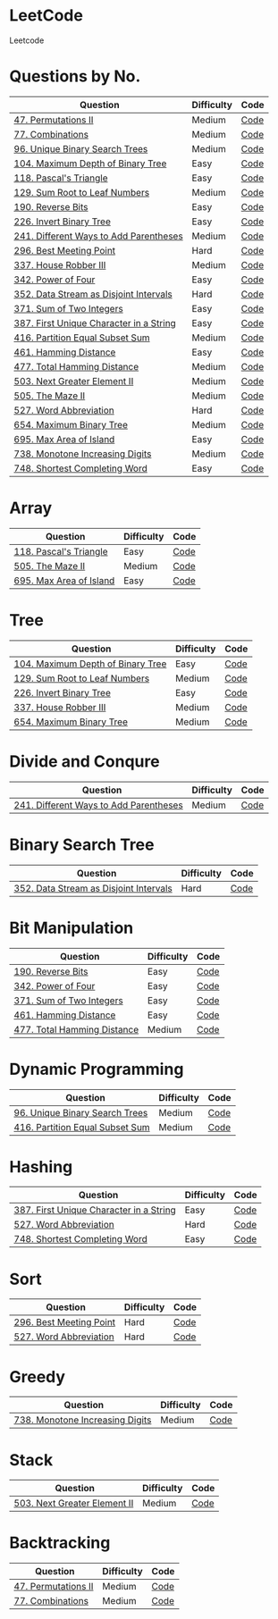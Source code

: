 # LeetCode
Leetcode

Questions by No.
====
|  Question  | Difficulty | Code |
| ---------- | ---------- | ---- |
| [47. Permutations II](https://leetcode.com/problems/permutations-ii/description/) | Medium | [Code](https://github.com/Luna1228/LeetCode/blob/master/47.%20Permutations%20II.java) |
| [77. Combinations](https://leetcode.com/problems/combinations/description/) | Medium | [Code](https://github.com/Luna1228/LeetCode/blob/master/77.%20Combinations.java) |
| [96. Unique Binary Search Trees](https://leetcode.com/problems/unique-binary-search-trees/description/) | Medium | [Code](https://github.com/Luna1228/LeetCode/blob/master/96.%20Unique%20Binary%20Search%20Trees.java) |
| [104. Maximum Depth of Binary Tree](https://leetcode.com/problems/maximum-depth-of-binary-tree/description/) |  Easy | [Code](https://github.com/Luna1228/LeetCode/blob/master/104.%20Maximum%20Depth%20of%20Binary%20Tree.java) |
| [118. Pascal's Triangle](https://leetcode.com/problems/pascals-triangle/description/) |  Easy | [Code](https://github.com/Luna1228/LeetCode/blob/master/118.%20Pascal's%20Triangle.java) |
| [129. Sum Root to Leaf Numbers](https://leetcode.com/problems/sum-root-to-leaf-numbers/description/) |  Medium | [Code](https://github.com/Luna1228/LeetCode/blob/master/129.%20Sum%20Root%20to%20Leaf%20Numbers.java) |
| [190. Reverse Bits](https://leetcode.com/problems/reverse-bits/description/) |  Easy | [Code](https://github.com/Luna1228/LeetCode/blob/master/190.%20Reverse%20Bits.java) |
| [226. Invert Binary Tree](https://leetcode.com/problems/invert-binary-tree/description/) |  Easy | [Code](https://github.com/Luna1228/LeetCode/blob/master/226.%20Invert%20Binary%20Tree.java) |
| [241. Different Ways to Add Parentheses](https://leetcode.com/problems/different-ways-to-add-parentheses/description/) | Medium | [Code](https://github.com/Luna1228/LeetCode/blob/master/241.%20Different%20Ways%20to%20Add%20Parentheses.java) |
| [296. Best Meeting Point](https://leetcode.com/problems/best-meeting-point/description/) | Hard | [Code](https://github.com/Luna1228/LeetCode/blob/master/296.%20Best%20Meeting%20Point.java) |
| [337. House Robber III](https://leetcode.com/problems/house-robber-iii/description/) |  Medium | [Code](https://github.com/Luna1228/LeetCode/blob/master/337.%20House%20Robber%20III.java) |
| [342. Power of Four](https://leetcode.com/problems/power-of-four/description/) | Easy | [Code](https://github.com/Luna1228/LeetCode/blob/master/342.%20Power%20of%20Four.java) |
| [352. Data Stream as Disjoint Intervals](https://leetcode.com/problems/data-stream-as-disjoint-intervals/description/) | Hard | [Code](https://github.com/Luna1228/LeetCode/blob/master/352.%20Data%20Stream%20as%20Disjoint%20Intervals.java) |
| [371. Sum of Two Integers](https://leetcode.com/problems/sum-of-two-integers/description/) | Easy | [Code](https://github.com/Luna1228/LeetCode/blob/master/371.%20Sum%20of%20Two%20Integers.java) |
| [387. First Unique Character in a String](https://leetcode.com/problems/first-unique-character-in-a-string/description/) | Easy | [Code](https://github.com/Luna1228/LeetCode/blob/master/387.%20First%20Unique%20Character%20in%20a%20String.java) |
| [416. Partition Equal Subset Sum](https://leetcode.com/problems/partition-equal-subset-sum/description/) | Medium | [Code](https://github.com/Luna1228/LeetCode/blob/master/416.%20Partition%20Equal%20Subset%20Sum.java) |
| [461. Hamming Distance](https://leetcode.com/problems/hamming-distance/description/) | Easy | [Code](https://github.com/Luna1228/LeetCode/blob/master/461.%20Hamming%20Distance.java) |
| [477. Total Hamming Distance](https://leetcode.com/problems/total-hamming-distance/description/) | Medium | [Code](https://github.com/Luna1228/LeetCode/blob/master/477.%20Total%20Hamming%20Distance.java) |
| [503. Next Greater Element II](https://leetcode.com/problems/next-greater-element-ii/description/) | Medium | [Code](https://github.com/Luna1228/LeetCode/blob/master/503.%20Next%20Greater%20Element%20II.java) |
| [505. The Maze II](https://leetcode.com/problems/the-maze-ii/description/) | Medium | [Code](https://github.com/Luna1228/LeetCode/blob/master/505.%20The%20Maze%20II.java) |
| [527. Word Abbreviation](https://leetcode.com/problems/word-abbreviation/description/) | Hard | [Code](https://github.com/Luna1228/LeetCode/blob/master/527.%20Word%20Abbreviation.java) |
| [654. Maximum Binary Tree](https://leetcode.com/problems/maximum-binary-tree/description/) | Medium | [Code](https://github.com/Luna1228/LeetCode/blob/master/654.%20Maximum%20Binary%20Tree.java) |
| [695. Max Area of Island](https://leetcode.com/problems/max-area-of-island/description/) | Easy | [Code](https://github.com/Luna1228/LeetCode/blob/master/695.%20Max%20Area%20of%20Island.java) |
| [738. Monotone Increasing Digits](https://leetcode.com/problems/monotone-increasing-digits/description/) | Medium | [Code](https://github.com/Luna1228/LeetCode/blob/master/738.%20Monotone%20Increasing%20Digits.java) |
| [748. Shortest Completing Word](https://leetcode.com/problems/shortest-completing-word/description/) | Easy | [Code](https://github.com/Luna1228/LeetCode/blob/master/748.%20Shortest%20Completing%20Word.java) |

Array
====
|  Question  | Difficulty | Code |
| ---------- | ---------- | ---- |
| [118. Pascal's Triangle](https://leetcode.com/problems/pascals-triangle/description/) |  Easy | [Code](https://github.com/Luna1228/LeetCode/blob/master/118.%20Pascal's%20Triangle.java) |
| [505. The Maze II](https://leetcode.com/problems/the-maze-ii/description/) | Medium | [Code](https://github.com/Luna1228/LeetCode/blob/master/505.%20The%20Maze%20II.java) |
| [695. Max Area of Island](https://leetcode.com/problems/max-area-of-island/description/) | Easy | [Code](https://github.com/Luna1228/LeetCode/blob/master/695.%20Max%20Area%20of%20Island.java) |

Tree 
====
|  Question  | Difficulty | Code |
| ---------- | ---------- | ---- |
| [104. Maximum Depth of Binary Tree](https://leetcode.com/problems/maximum-depth-of-binary-tree/description/) |  Easy | [Code](https://github.com/Luna1228/LeetCode/blob/master/104.%20Maximum%20Depth%20of%20Binary%20Tree.java) |
| [129. Sum Root to Leaf Numbers](https://leetcode.com/problems/sum-root-to-leaf-numbers/description/) |  Medium | [Code](https://github.com/Luna1228/LeetCode/blob/master/129.%20Sum%20Root%20to%20Leaf%20Numbers.java) |
| [226. Invert Binary Tree](https://leetcode.com/problems/invert-binary-tree/description/) |  Easy | [Code](https://github.com/Luna1228/LeetCode/blob/master/226.%20Invert%20Binary%20Tree.java) |
| [337. House Robber III](https://leetcode.com/problems/house-robber-iii/description/) |  Medium | [Code](https://github.com/Luna1228/LeetCode/blob/master/337.%20House%20Robber%20III.java) |
| [654. Maximum Binary Tree](https://leetcode.com/problems/maximum-binary-tree/description/) | Medium | [Code](https://github.com/Luna1228/LeetCode/blob/master/654.%20Maximum%20Binary%20Tree.java) |


Divide and Conqure
====
|    Question  | Difficulty | Code |
| ------------ | ---------- | ---- |
| [241. Different Ways to Add Parentheses](https://leetcode.com/problems/different-ways-to-add-parentheses/description/) | Medium | [Code](https://github.com/Luna1228/LeetCode/blob/master/241.%20Different%20Ways%20to%20Add%20Parentheses.java) |

Binary Search Tree
====
|    Question  | Difficulty | Code |
| ------------ | ---------- | ---- |
| [352. Data Stream as Disjoint Intervals](https://leetcode.com/problems/data-stream-as-disjoint-intervals/description/) | Hard | [Code](https://github.com/Luna1228/LeetCode/blob/master/352.%20Data%20Stream%20as%20Disjoint%20Intervals.java) |

Bit Manipulation
====
|    Question  | Difficulty | Code |
| ------------ | ---------- | ---- |
| [190. Reverse Bits](https://leetcode.com/problems/reverse-bits/description/) |  Easy | [Code](https://github.com/Luna1228/LeetCode/blob/master/190.%20Reverse%20Bits.java) |
| [342. Power of Four](https://leetcode.com/problems/power-of-four/description/) | Easy | [Code](https://github.com/Luna1228/LeetCode/blob/master/342.%20Power%20of%20Four.java) |
| [371. Sum of Two Integers](https://leetcode.com/problems/sum-of-two-integers/description/) | Easy | [Code](https://github.com/Luna1228/LeetCode/blob/master/371.%20Sum%20of%20Two%20Integers.java) |
| [461. Hamming Distance](https://leetcode.com/problems/hamming-distance/description/) | Easy | [Code](https://github.com/Luna1228/LeetCode/blob/master/461.%20Hamming%20Distance.java) |
| [477. Total Hamming Distance](https://leetcode.com/problems/total-hamming-distance/description/) | Medium | [Code](https://github.com/Luna1228/LeetCode/blob/master/477.%20Total%20Hamming%20Distance.java) |


Dynamic Programming
====
|    Question  | Difficulty | Code |
| ------------ | ---------- | ---- |
| [96. Unique Binary Search Trees](https://leetcode.com/problems/unique-binary-search-trees/description/) | Medium | [Code](https://github.com/Luna1228/LeetCode/blob/master/96.%20Unique%20Binary%20Search%20Trees.java) |
| [416. Partition Equal Subset Sum](https://leetcode.com/problems/partition-equal-subset-sum/description/) | Medium | [Code](https://github.com/Luna1228/LeetCode/blob/master/416.%20Partition%20Equal%20Subset%20Sum.java) |

Hashing
====
|    Question  | Difficulty | Code |
| ------------ | ---------- | ---- |
| [387. First Unique Character in a String](https://leetcode.com/problems/first-unique-character-in-a-string/description/) | Easy | [Code](https://github.com/Luna1228/LeetCode/blob/master/387.%20First%20Unique%20Character%20in%20a%20String.java) |
| [527. Word Abbreviation](https://leetcode.com/problems/word-abbreviation/description/) | Hard | [Code](https://github.com/Luna1228/LeetCode/blob/master/527.%20Word%20Abbreviation.java) |
| [748. Shortest Completing Word](https://leetcode.com/problems/shortest-completing-word/description/) | Easy | [Code](https://github.com/Luna1228/LeetCode/blob/master/748.%20Shortest%20Completing%20Word.java) |

Sort
====
|  Question  | Difficulty | Code |
| ---------- | ---------- | ---- |
| [296. Best Meeting Point](https://leetcode.com/problems/best-meeting-point/description/) | Hard | [Code](https://github.com/Luna1228/LeetCode/blob/master/296.%20Best%20Meeting%20Point.java) |
| [527. Word Abbreviation](https://leetcode.com/problems/word-abbreviation/description/) | Hard | [Code](https://github.com/Luna1228/LeetCode/blob/master/527.%20Word%20Abbreviation.java) |

Greedy
====
|  Question  | Difficulty | Code |
| ---------- | ---------- | ---- |
| [738. Monotone Increasing Digits](https://leetcode.com/problems/monotone-increasing-digits/description/) | Medium | [Code](https://github.com/Luna1228/LeetCode/blob/master/738.%20Monotone%20Increasing%20Digits.java) |

Stack
====
|  Question  | Difficulty | Code |
| ---------- | ---------- | ---- |
| [503. Next Greater Element II](https://leetcode.com/problems/next-greater-element-ii/description/) | Medium | [Code](https://github.com/Luna1228/LeetCode/blob/master/503.%20Next%20Greater%20Element%20II.java) |

Backtracking
====
|  Question  | Difficulty | Code |
| ---------- | ---------- | ---- |
| [47. Permutations II](https://leetcode.com/problems/permutations-ii/description/) | Medium | [Code](https://github.com/Luna1228/LeetCode/blob/master/47.%20Permutations%20II.java) |
| [77. Combinations](https://leetcode.com/problems/combinations/description/) | Medium | [Code](https://github.com/Luna1228/LeetCode/blob/master/77.%20Combinations.java) |

